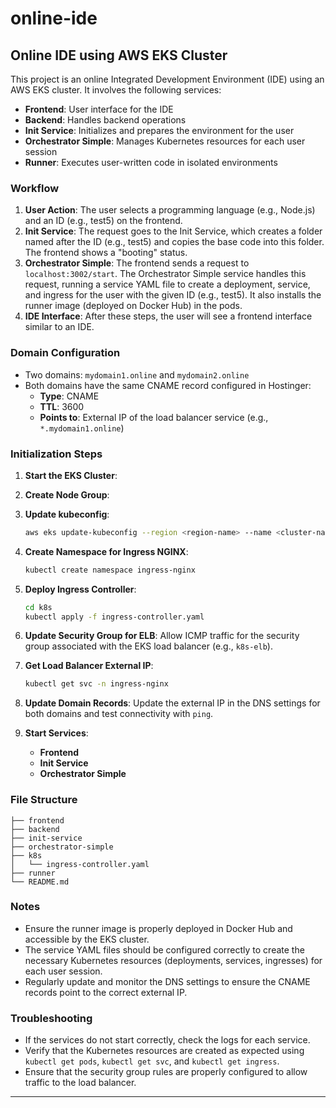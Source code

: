 # online-ide
## Online IDE using AWS EKS Cluster

This project is an online Integrated Development Environment (IDE) using an AWS EKS cluster. It involves the following services:
- **Frontend**: User interface for the IDE
- **Backend**: Handles backend operations
- **Init Service**: Initializes and prepares the environment for the user
- **Orchestrator Simple**: Manages Kubernetes resources for each user session
- **Runner**: Executes user-written code in isolated environments

### Workflow
1. **User Action**: The user selects a programming language (e.g., Node.js) and an ID (e.g., test5) on the frontend.
2. **Init Service**: The request goes to the Init Service, which creates a folder named after the ID (e.g., test5) and copies the base code into this folder. The frontend shows a "booting" status.
3. **Orchestrator Simple**: The frontend sends a request to `localhost:3002/start`. The Orchestrator Simple service handles this request, running a service YAML file to create a deployment, service, and ingress for the user with the given ID (e.g., test5). It also installs the runner image (deployed on Docker Hub) in the pods.
4. **IDE Interface**: After these steps, the user will see a frontend interface similar to an IDE.

### Domain Configuration
- Two domains: `mydomain1.online` and `mydomain2.online`
- Both domains have the same CNAME record configured in Hostinger:
  - **Type**: CNAME
  - **TTL**: 3600
  - **Points to**: External IP of the load balancer service (e.g., `*.mydomain1.online`)

### Initialization Steps

1. **Start the EKS Cluster**:
    

2. **Create Node Group**:
    

3. **Update kubeconfig**:
    ```sh
    aws eks update-kubeconfig --region <region-name> --name <cluster-name>
    ```

4. **Create Namespace for Ingress NGINX**:
    ```sh
    kubectl create namespace ingress-nginx
    ```

5. **Deploy Ingress Controller**:
    ```sh
    cd k8s
    kubectl apply -f ingress-controller.yaml
    ```

6. **Update Security Group for ELB**:
     Allow ICMP traffic for the security group associated with the EKS load balancer (e.g., `k8s-elb`).

7. **Get Load Balancer External IP**:
    ```sh
    kubectl get svc -n ingress-nginx
    ```

8. **Update Domain Records**:
     Update the external IP in the DNS settings for both domains and test connectivity with `ping`.

9. **Start Services**:
    - **Frontend**
    - **Init Service**
    - **Orchestrator Simple**

### File Structure

```plaintext
├── frontend
├── backend
├── init-service
├── orchestrator-simple
├── k8s
│   └── ingress-controller.yaml
├── runner
└── README.md
```

### Notes
- Ensure the runner image is properly deployed in Docker Hub and accessible by the EKS cluster.
- The service YAML files should be configured correctly to create the necessary Kubernetes resources (deployments, services, ingresses) for each user session.
- Regularly update and monitor the DNS settings to ensure the CNAME records point to the correct external IP.

### Troubleshooting
- If the services do not start correctly, check the logs for each service.
- Verify that the Kubernetes resources are created as expected using `kubectl get pods`, `kubectl get svc`, and `kubectl get ingress`.
- Ensure that the security group rules are properly configured to allow traffic to the load balancer.

---
